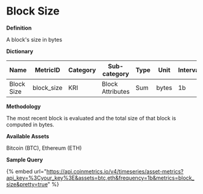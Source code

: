 # Block Size

**Definition**

A block's size in bytes

**Dictionary**

| Name       | MetricID    | Category | Sub-category     | Type | Unit  | Interval |
| ---------- | ----------- | -------- | ---------------- | ---- | ----- | -------- |
| Block Size | block\_size | KRI      | Block Attributes | Sum  | bytes | 1b       |

**Methodology**

The most recent block is evaluated and the total size of that block is computed in bytes.

**Available Assets**

Bitcoin (BTC), Ethereum (ETH)

**Sample Query**

{% embed url="https://api.coinmetrics.io/v4/timeseries/asset-metrics?api_key=%3Cyour_key%3E&assets=btc,eth&frequency=1b&metrics=block_size&pretty=true" %}
